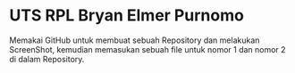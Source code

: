 # UTS RPL Bryan Elmer Purnomo

Memakai GitHub untuk membuat sebuah Repository dan melakukan ScreenShot,
kemudian memasukan sebuah file untuk nomor 1 dan nomor 2 di dalam Repository.

